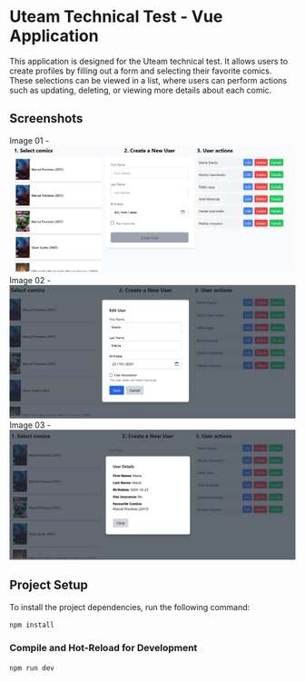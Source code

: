 # Uteam Technical Test - Vue Application

This application is designed for the Uteam technical test. It allows users to create profiles by filling out a form and selecting their favorite comics. These selections can be viewed in a list, where users can perform actions such as updating, deleting, or viewing more details about each comic.

## Screenshots

Image 01 - ![alt text](image.png)  
Image 02 - ![alt text](image-1.png)  
Image 03 - ![alt text](image-2.png)

## Project Setup

To install the project dependencies, run the following command:

```sh
npm install

```

### Compile and Hot-Reload for Development

```sh
npm run dev
```
